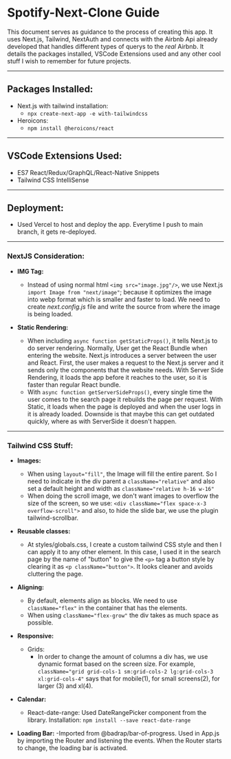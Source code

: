 # Spotify-Next-Clone Guide

This document serves as guidance to the process of creating this app. It uses Next.js, Tailwind, NextAuth and connects with the  Airbnb Api already developed that handles different types of querys to the *real* Airbnb. It details the packages installed, VSCode Extensions used and any other cool stuff I wish to remember for future projects. 
***
## Packages Installed:

- Next.js with tailwind installation: 
  - `npx create-next-app -e with-tailwindcss `
-  Heroicons:
   - `npm install @heroicons/react ` 


***
## VSCode Extensions Used:
- ES7 React/Redux/GraphQL/React-Native Snippets
- Tailwind CSS IntelliSense

***

## Deployment:
- Used Vercel to host and deploy the app. Everytime I push to main branch, it gets re-deployed. 

***

### NextJS Consideration:
- **IMG Tag:** 
  - Instead of using normal html `<img src="image.jpg"/>`, we use Next.js `import Image from "next/image"`; because it optimizes the image into webp format which is smaller and faster to load. We need to create *next.config.js* file and write the source from where the image is being loaded. 
  
- **Static Rendering:** 
  - When including `async function getStaticProps()`, it tells Next.js to do server rendering. Normally, User get the React Bundle when entering the website. Next.js introduces a server between the user and React. First, the user makes a request to the Next.js server and it sends only the components that the website needs. With Server Side Rendering, it loads the app before it reaches to the user, so it is faster than regular React bundle. 
  - With `async function getServerSideProps()`, every single time the user comes to the search page it rebuilds the page per request. With Static, it loads when the page is deployed and when the user logs in it is already loaded. Downside is that maybe this can get outdated quickly, where as with ServerSide it doesn't happen.  
  
***

### Tailwind CSS Stuff:
- **Images:**
  - When using `layout="fill"`, the Image will fill the entire parent. So I need to indicate in the div parent a `className="relative"` and also set a default height and width as `className="relative h-16 w-16"`
  - When doing the scroll image, we don't want images to overflow the size of the screen, so we use: `<div className="flex space-x-3 overflow-scroll">` and also, to hide the slide bar, we use the plugin tailwind-scrollbar.
  
- **Reusable classes:**
  - At styles/globals.css, I create a custom tailwind CSS style and then I can apply it to any other element. In this case, I used it in the search page by the name of "button" to give the `<p>` tag a button style by clearing it as `<p className="button">`. It looks cleaner and avoids cluttering the page. 

- **Aligning:**
  - By default, elements align as blocks. We need to use `className="flex"` in the container that has the elements.
  - When using `className="flex-grow"` the div takes as much space as possible.

- **Responsive:**
  - Grids:
    - In order to change the amount of columns a div has, we use dynamic format based on the screen size. For example, `className="grid grid-cols-1 sm:grid-cols-2 lg:grid-cols-3 xl:grid-cols-4"` says that for mobile(1), for small screens(2), for larger (3) and xl(4).

- **Calendar:**
  - React-date-range: Used DateRangePicker component from the library. Installation: `npm install --save react-date-range`

- **Loading Bar:**
  -Imported from @badrap/bar-of-progress. Used in App.js by importing the Router and listening the events. When the Router starts to change, the loading bar is activated. 